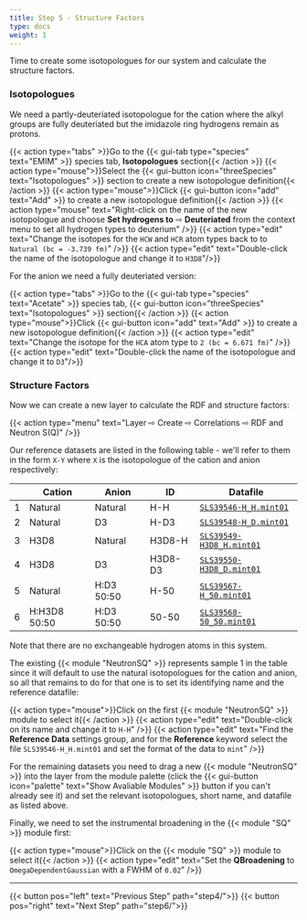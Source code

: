 ```yaml
---
title: Step 5 - Structure Factors
type: docs
weight: 1
---
```


Time to create some isotopologues for our system and calculate the structure factors.

### Isotopologues

We need a partly-deuteriated isotopologue for the cation where the alkyl groups are fully deuteriated but the imidazole ring hydrogens remain as protons.

{{< action type="tabs" >}}Go to the {{< gui-tab type="species" text="EMIM" >}} species tab, **Isotopologues** section{{< /action >}}
{{< action type="mouse">}}Select the {{< gui-button icon="threeSpecies" text="Isotopologues" >}} section to create a new isotopologue definition{{< /action >}}
{{< action type="mouse">}}Click {{< gui-button icon="add" text="Add" >}} to create a new isotopologue definition{{< /action >}}
{{< action type="mouse" text="Right-click on the name of the new isotopologue and choose **Set hydrogens to** &#8680; **Deuteriated** from the context menu to set all hydrogen types to deuterium" />}}
{{< action type="edit" text="Change the isotopes for the `HCW` and `HCR` atom types back to to `Natural (bc = -3.739 fm)`" />}}
{{< action type="edit" text="Double-click the name of the isotopologue and change it to `H3D8`"/>}}

For the anion we need a fully deuteriated version:

{{< action type="tabs" >}}Go to the {{< gui-tab type="species" text="Acetate" >}} species tab, {{< gui-button icon="threeSpecies" text="Isotopologues" >}} section{{< /action >}}
{{< action type="mouse">}}Click {{< gui-button icon="add" text="Add" >}} to create a new isotopologue definition{{< /action >}}
{{< action type="edit" text="Change the isotope for the `HCA` atom type to `2 (bc = 6.671 fm)`" />}}
{{< action type="edit" text="Double-click the name of the isotopologue and change it to `D3`"/>}}

### Structure Factors

Now we can create a new layer to calculate the RDF and structure factors:

{{< action type="menu" text="Layer &#8680; Create &#8680; Correlations &#8680; RDF and Neutron S(Q)" />}}

Our reference datasets are listed in the following table - we'll refer to them in the form `X-Y` where `X` is the isotopologue of the cation and anion respectively:

| |Cation|Anion|ID|Datafile|
|-|------|-----|-------|---------|
|1|Natural|Natural|H-H|[`SLS39546-H_H.mint01`](https://raw.githubusercontent.com/disorderedmaterials/dissolve/develop/examples/emim-oac/data/SLS39546-H_H.mint01)|
|2|Natural|D3|H-D3|[`SLS39548-H_D.mint01`](https://raw.githubusercontent.com/disorderedmaterials/dissolve/develop/examples/emim-oac/data/SLS39548-H_D.mint01)|
|3|H3D8|Natural|H3D8-H|[`SLS39549-H3D8_H.mint01`](https://raw.githubusercontent.com/disorderedmaterials/dissolve/develop/examples/emim-oac/data/SLS39549-H3D8_H.mint01)|
|4|H3D8|D3|H3D8-D3|[`SLS39550-H3D8_D.mint01`](https://raw.githubusercontent.com/disorderedmaterials/dissolve/develop/examples/emim-oac/data/SLS39550-H3D8_D.mint01)|
|5|Natural|H:D3 50:50|H-50|[`SLS39567-H_50.mint01`](https://raw.githubusercontent.com/disorderedmaterials/dissolve/develop/examples/emim-oac/data/SLS39567-H_50.mint01)|
|6|H:H3D8 50:50|H:D3 50:50|50-50|[`SLS39568-50_50.mint01`](https://raw.githubusercontent.com/disorderedmaterials/dissolve/develop/examples/emim-oac/data/SLS39568-50_50.mint01)|

Note that there are no exchangeable hydrogen atoms in this system.

The existing {{< module "NeutronSQ" >}} represents sample 1 in the table since it will default to use the natural isotopologues for the cation and anion, so all that remains to do for that one is to set its identifying name and the reference datafile:

{{< action type="mouse">}}Click on the first {{< module "NeutronSQ" >}} module to select it{{< /action >}}
{{< action type="edit" text="Double-click on its name and change it to `H-H`" />}}
{{< action type="edit" text="Find the **Reference Data** settings group, and for the **Reference** keyword select the file `SLS39546-H_H.mint01` and set the format of the data to `mint`" />}}

For the remaining datasets you need to drag a new {{< module "NeutronSQ" >}} into the layer from the module palette (click the {{< gui-button icon="palette" text="Show Avaliable Modules" >}} button if you can't already see it) and set the relevant isotopologues, short name, and datafile as listed above.

Finally, we need to set the instrumental broadening in the {{< module "SQ" >}} module first:

{{< action type="mouse">}}Click on the {{< module "SQ" >}} module to select it{{< /action >}}
{{< action type="edit" text="Set the **QBroadening** to `OmegaDependentGaussian` with a FWHM of `0.02`" />}}

* * *
{{< button pos="left" text="Previous Step" path="step4/">}}
{{< button pos="right" text="Next Step" path="step6/">}}

